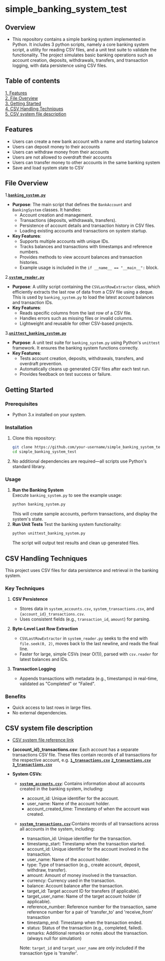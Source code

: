 # simple_banking_system_test
 
## Overview
- This repository contains a simple banking system implemented in Python. It includes 3 python scripts, namely a core banking system script, a utility for reading CSV files, and a unit test suite to validate the functionality. The project simulates basic banking operations such as account creation, deposits, withdrawals, transfers, and transaction logging, with data persistence using CSV files.

## Table of contents
[1. Features](#Features)<br>
[2. File Overview](#File-Overview)<br>
[3. Getting Started](#Getting-Started)<br>
[4. CSV Handling Techniques](#CSV-Handling-Techniques)<br>
[5. CSV system file description](#CSV-system-file-description)<br>

## Features
- Users can create a new bank account with a name and starting balance
- Users can deposit money to their accounts
- Users can withdraw money from their accounts
- Users are not allowed to overdraft their accounts
- Users can transfer money to other accounts in the same banking system
- Save and load system state to CSV

## File Overview
1.[**`banking_system.py`**](https://github.com/victor-w-dev/simple_banking_system/blob/main/banking_system.py)
  - **Purpose**: The main script that defines the `BankAccount` and `BankingSystem` classes. It handles:  
     - Account creation and management.  
     - Transactions (deposits, withdrawals, transfers).  
     - Persistence of account details and transaction history in CSV files.  
     - Loading existing accounts and transactions on system startup.  
  - **Key Features**:  
    - Supports multiple accounts with unique IDs.  
    - Tracks balances and transactions with timestamps and reference numbers.  
    - Provides methods to view account balances and transaction histories.  
    - Example usage is included in the `if __name__ == "__main__":` block.

2.[**`system_reader.py`**](https://github.com/victor-w-dev/simple_banking_system/blob/main/system_reader.py)
  - **Purpose**: A utility script containing the `CSVLastRowExtractor` class, which efficiently extracts the last row of data from a CSV file using a deque. This is used by `banking_system.py` to load the latest account balances and transaction IDs.  
  - **Key Features**:  
    - Reads specific columns from the last row of a CSV file.  
    - Handles errors such as missing files or invalid columns.  
    - Lightweight and reusable for other CSV-based projects.
    
3.[**`unittest_banking_system.py`**](https://github.com/victor-w-dev/simple_banking_system/blob/main/unittest_banking_system.py)
  - **Purpose**: A unit test suite for `banking_system.py` using Python's `unittest` framework. It ensures the banking system functions correctly.  
  - **Key Features**:  
    - Tests account creation, deposits, withdrawals, transfers, and overdraft prevention.  
    - Automatically cleans up generated CSV files after each test run.  
    - Provides feedback on test success or failure.

## Getting Started

### Prerequisites
- Python 3.x installed on your system.

### Installation
1. Clone this repository:
   ```bash
   git clone https://github.com/your-username/simple_banking_system_test.git
   cd simple_banking_system_test
2. No additional dependencies are required—all scripts use Python's standard library.

### Usage

1. **Run the Banking System**  
   Execute `banking_system.py` to see the example usage:  
   ```bash
   python banking_system.py
   ```
   This will create sample accounts, perform transactions, and display the system's state.
2. **Run Unit Tests**
   Test the banking system functionality:
   ```bash
   python unittest_banking_system.py
   ```
   The script will output test results and clean up generated files.

## CSV Handling Techniques
This project uses CSV files for data persistence and retrieval in the banking system.

### Key Techniques
1. **CSV Persistence**  
   - Stores data in `system_accounts.csv`, `system_transactions.csv`, and `{account_id}_transactions.csv`.  
   - Uses consistent fields (e.g., `transaction_id`, `amount`) for parsing.

2. **Byte-Level Last Row Extraction**  
   - `CSVLastRowExtractor` in `system_reader.py` seeks to the end with `file.seek(0, 2)`, moves back to the last newline, and reads the final line.  
   - Faster for large, simple CSVs (near O(1)), parsed with `csv.reader` for latest balances and IDs.

3. **Transaction Logging**  
   - Appends transactions with metadata (e.g., timestamps) in real-time, validated as "Completed" or "Failed".

### Benefits
- Quick access to last rows in large files.  
- No external dependencies.

## CSV system file description
- [CSV system file reference link](https://github.com/victor-w-dev/simple_banking_system_test/tree/main/program_run_sample)

- **{account_id}_transactions.csv**: Each account has a separate transactions CSV file.
  These files contain records of all transactions for the respective account,
  e.g. [**`1_transactions.csv`**](https://github.com/victor-w-dev/simple_banking_system_test/blob/main/program_run_sample/1_transactions.csv)
  [**`2_transactions.csv`**](https://github.com/victor-w-dev/simple_banking_system_test/blob/main/program_run_sample/2_transactions.csv)
  [**`3_transactions.csv`**](https://github.com/victor-w-dev/simple_banking_system_test/blob/main/program_run_sample/3_transactions.csv)
- **System CSVs**:
  - [**`system_accounts.csv`**](https://github.com/victor-w-dev/simple_banking_system_test/blob/main/program_run_sample/system_accounts.csv): Contains information about all accounts created in the banking system, including:
    - account_id: Unique identifier for the account.
    - user_name: Name of the account holder.
    - account_created_time: Timestamp of when the account was created.
  - [**`system_transactions.csv`**](https://github.com/victor-w-dev/simple_banking_system_test/blob/main/program_run_sample/system_transactions.csv):Contains records of all transactions across all accounts in the system, including:
    - transaction_id: Unique identifier for the transaction.
    - timestamp_start: Timestamp when the transaction started.
    - account_id: Unique identifier for the account involved in the transaction.
    - user_name: Name of the account holder.
    - type: Type of transaction (e.g., create account, deposit, withdraw, transfer).
    - amount: Amount of money involved in the transaction.
    - currency: Currency used in the transaction.
    - balance: Account balance after the transaction.
    - target_id: Target account ID for transfers (if applicable).
    - target_user_name: Name of the target account holder (if applicable).
    - reference_number: Reference number for the transaction, same reference number for a pair of 'transfer_to' and 'receive_from' transaction
    - timestamp_end: Timestamp when the transaction ended.
    - status: Status of the transaction (e.g., completed, failed).
    - remarks: Additional remarks or notes about the transaction. (always null for simulation)
    
    Note: `target_id` and `target_user_name` are only included if the transaction type is 'transfer'.
